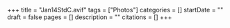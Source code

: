+++
title = "Jan14StdC.avif"
tags = ["Photos"]
categories = []
startDate = ""
draft = false
pages = []
description = ""
citations = []
+++
